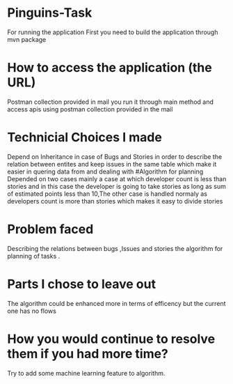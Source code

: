 # Pinguins-Task
For running the application 
First you need to build the application through mvn package 
# How to access the application (the URL)
Postman collection provided in mail
you run it through main method and access apis using postman collection provided in the mail 
# Technicial Choices I made
Depend on Inheritance in case of Bugs and Stories in order to describe the relation between entites and keep issues in the same table which make it easier in quering data from and dealing with 
#Algorithm for planning
Depended on two cases mainly 
a case at which developer count is less than stories and in this case the developer is going to take stories as long as sum of estimated points less than 10,The other case is handled normaly as developers count is more than stories which makes it easy to divide stories 

# Problem faced
Describing the relations between bugs ,Issues and stories
the algorithm for planning of tasks .
# Parts I chose to leave out 
The algorithm could be enhanced more in terms of efficency  but the current one has no flows

# How you would continue to resolve them if you had more time?
Try to add some machine learning feature to algorithm.


